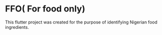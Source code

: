 # FFO( For food only)

This flutter project was created for the purpose of identifying Nigerian food ingredients.

